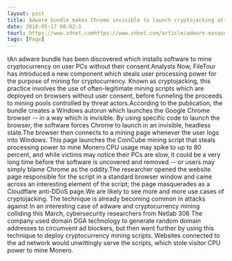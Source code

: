 ```yaml
---
layout: post
title: Adware bundle makes Chrome invisible to launch cryptojacking attacks
date: 2018-05-17 00:02:1
tourl: https://www.zdnet.comhttps://www.zdnet.com/article/adware-masquerades-as-cloudflare-to-launch-in-browser-cryptojacking-attacks/
tags: [Page]
---
```

tAn adware bundle has been discovered which installs software to mine cryptocurrency on user PCs without their consent.Analysts Now, FileTour has introduced a new component which steals user processing power for the purpose of mining for cryptocurrency. Known as cryptojacking, this practice involves the use of often-legitimate mining scripts which are deployed on browsers without user consent, before funneling the proceeds to mining pools controlled by threat actors.According to the publication, the bundle creates a Windows autorun which launches the Google Chrome browser -- in a way which is invisible. By using specific code to launch the browser, the software forces Chrome to launch in an invisible, headless state.The browser then connects to a mining page whenever the user logs into Windows. This page launches the CoinCube mining script that steals processing power to mine Monero.CPU usage may spike to up to 80 percent, and while victims may notice their PCs are slow, it could be a very long time before the software is uncovered and removed -- or users may simply blame Chrome as the oddity.The researcher opened the website page responsible for the script in a standard browser window and came across an interesting element of the script; the page masquerades as a Cloudflare anti-DDoS page.We are likely to see more and more use cases of cryptojacking. The technique is already becoming common in attacks against In an interesting case of adware and cryptocurrency mining colliding this March, cybersecurity researchers from Netlab 306 The company used domain DGA technology to generate random domain addresses to circumvent ad blockers, but then went further by using this technique to deploy cryptocurrency mining scripts. Websites connected to the ad network would unwittingly serve the scripts, which stole visitor CPU power to mine Monero.